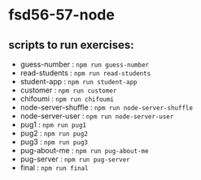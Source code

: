 # fsd56-57-node

## scripts to run exercises:

- guess-number : `npm run guess-number`
- read-students : `npm run read-students`
- student-app : `npm run student-app`
- customer : `npm run customer`
- chifoumi : `npm run chifoumi`
- node-server-shuffle : `npm run node-server-shuffle`
- node-server-user : `npm run node-server-user`
- pug1 : `npm run pug1`
- pug2 : `npm run pug2`
- pug3 : `npm run pug3`
- pug-about-me : `npm run pug-about-me`
- pug-server : `npm run pug-server`
- final : `npm run final`
